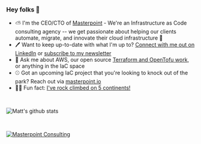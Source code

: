 

### Hey folks 👋



- ⛅️ I'm the CEO/CTO of [Masterpoint](https://masterpoint.io) - We're an Infrastructure as Code consulting agency -- we get passionate about helping our clients automate, migrate, and innovate their cloud infrastructure 🦾
- 🖊️ Want to keep up-to-date with what I'm up to? [Connect with me out on LinkedIn](https://www.linkedin.com/in/gowiem/) or [subscribe to my newsletter](https://masterpoint.io/signup/landing/)
- 💬 Ask me about AWS, our open source [Terraform and OpenTofu work](https://github.com/masterpointio?q=terraform&type=&language=hcl), or anything in the IaC space
- ⚾ Got an upcoming IaC project that you're looking to knock out of the park? Reach out via [masterpoint.io](https://masterpoint.io)
- 🧗‍♂️ Fun fact: [I've rock climbed on 5 continents!](https://www.youtube.com/watch?v=bT3eOACgJK8)

<br>

![Matt's github stats](https://github-readme-stats.vercel.app/api?username=Gowiem&count_private=true&theme=cobalt&show_icons=true)

<br>

[![Masterpoint Consulting](https://masterpoint-public.s3.us-west-2.amazonaws.com/v2/standard-long-fullcolor.png)](https://masterpoint.io)
